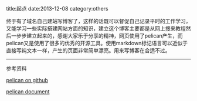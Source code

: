 title:起点
date:2013-12-08
category:others


终于有了域名自己建站写博客了，这样的话既可以督促自己记录平时的工作学习，又能学习一些实际搭建网站方面的知识，建立这个博客主要都是从网上搜来教程然后一步步建立起来的，感谢大家乐于分享的精神，网页使用了pelican产生，而pelican又是使用了很多的优秀的开源工具。使用markdown标记语言可以近似于直接写纯文本一样，产生的页面非常简单漂亮。用来写博客在合适不过。

***
参考资料

[pelican on github](https://github.com/getpelican/pelican)

[pelican document](http://docs.getpelican.com/)
